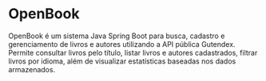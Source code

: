# OpenBook
OpenBook é um sistema Java Spring Boot para busca, cadastro e gerenciamento de livros e autores utilizando a API pública Gutendex. Permite consultar livros pelo título, listar livros e autores cadastrados, filtrar livros por idioma, além de visualizar estatísticas baseadas nos dados armazenados.
